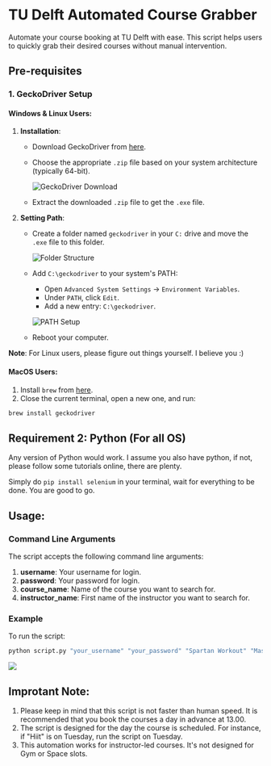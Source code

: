 # TU Delft Automated Course Grabber

Automate your course booking at TU Delft with ease. This script helps users to quickly grab their desired courses without manual intervention.

## Pre-requisites

### 1. GeckoDriver Setup

#### Windows & Linux Users:

1. **Installation**:
   - Download GeckoDriver from [here](https://github.com/mozilla/geckodriver/releases).
   - Choose the appropriate `.zip` file based on your system architecture (typically 64-bit).
     
     ![GeckoDriver Download](https://hackmd.io/_uploads/rkd5do9fa.png)

   - Extract the downloaded `.zip` file to get the `.exe` file.

2. **Setting Path**:
   - Create a folder named `geckodriver` in your `C:` drive and move the `.exe` file to this folder.
     
     ![Folder Structure](https://hackmd.io/_uploads/Sks15ocG6.png)
     
   - Add `C:\geckodriver` to your system's PATH:
     - Open `Advanced System Settings` -> `Environment Variables`.
     - Under `PATH`, click `Edit`.
     - Add a new entry: `C:\geckodriver`.

     ![PATH Setup](https://hackmd.io/_uploads/Symb2oqMa.png)

   - Reboot your computer.

**Note**: For Linux users, please figure out things yourself. I believe you :)

#### MacOS Users:

1. Install `brew` from [here](https://brew.sh/).
2. Close the current terminal, open a new one, and run: 
```bash
brew install geckodriver
```


## Requirement 2: Python (For all OS)
Any version of Python would work. I assume you also have python, if not, please follow some tutorials online, there are plenty.

Simply do `pip install selenium` in your terminal, wait for everything to be done. You are good to go.

## Usage:

### Command Line Arguments

The script accepts the following command line arguments:

1. **username**: Your username for login.
2. **password**: Your password for login.
3. **course_name**: Name of the course you want to search for.
4. **instructor_name**: First name of the instructor you want to search for.

### Example

To run the script:

```bash
python script.py "your_username" "your_password" "Spartan Workout" "Mascha"
```
![](https://hackmd.io/_uploads/SkFGz3qG6.png)


## Improtant Note:
1. Please keep in mind that this script is not faster than human speed. It is recommended that you book the courses a day in advance at 13.00.
2. The script is designed for the day the course is scheduled. For instance, if "Hiit" is on Tuesday, run the script on Tuesday.
3. This automation works for instructor-led courses. It's not designed for Gym or Space slots.
